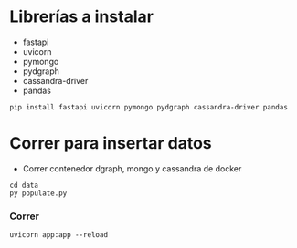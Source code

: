 # Librerías a instalar

- fastapi
- uvicorn
- pymongo
- pydgraph
- cassandra-driver
- pandas

```
pip install fastapi uvicorn pymongo pydgraph cassandra-driver pandas
```

# Correr para insertar datos

- Correr contenedor dgraph, mongo y cassandra de docker

```
cd data
py populate.py
```

### Correr

```
uvicorn app:app --reload
```
